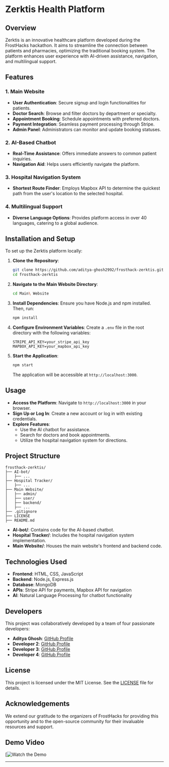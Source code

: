 # Zerktis Health Platform

## Overview

Zerktis is an innovative healthcare platform developed during the FrostHacks hackathon. It aims to streamline the connection between patients and pharmacies, optimizing the traditional booking system. The platform enhances user experience with AI-driven assistance, navigation, and multilingual support.

## Features

### 1. Main Website

- **User Authentication**: Secure signup and login functionalities for patients.
- **Doctor Search**: Browse and filter doctors by department or specialty.
- **Appointment Booking**: Schedule appointments with preferred doctors.
- **Payment Integration**: Seamless payment processing through Stripe.
- **Admin Panel**: Administrators can monitor and update booking statuses.

### 2. AI-Based Chatbot

- **Real-Time Assistance**: Offers immediate answers to common patient inquiries.
- **Navigation Aid**: Helps users efficiently navigate the platform.

### 3. Hospital Navigation System

- **Shortest Route Finder**: Employs Mapbox API to determine the quickest path from the user's location to the selected hospital.

### 4. Multilingual Support

- **Diverse Language Options**: Provides platform access in over 40 languages, catering to a global audience.

## Installation and Setup

To set up the Zerktis platform locally:

1. **Clone the Repository**:
   ```bash
   git clone https://github.com/aditya-ghosh2992/frosthack-zerktis.git
   cd frosthack-zerktis
   ```

2. **Navigate to the Main Website Directory**:
   ```bash
   cd Main\ Website
   ```

3. **Install Dependencies**:
   Ensure you have Node.js and npm installed. Then, run:
   ```bash
   npm install
   ```

4. **Configure Environment Variables**:
   Create a `.env` file in the root directory with the following variables:
   ```env
   STRIPE_API_KEY=your_stripe_api_key
   MAPBOX_API_KEY=your_mapbox_api_key
   ```

5. **Start the Application**:
   ```bash
   npm start
   ```
   The application will be accessible at `http://localhost:3000`.

## Usage

- **Access the Platform**: Navigate to `http://localhost:3000` in your browser.
- **Sign Up or Log In**: Create a new account or log in with existing credentials.
- **Explore Features**:
  - Use the AI chatbot for assistance.
  - Search for doctors and book appointments.
  - Utilize the hospital navigation system for directions.

## Project Structure

```
frosthack-zerktis/
├── AI-bot/
│   ├── ...
├── Hospital Tracker/
│   ├── ...
├── Main Website/
│   ├── admin/
│   ├── user/
│   ├── backend/
│   ├── ...
├── .gitignore
├── LICENSE
├── README.md
```

- **AI-bot/**: Contains code for the AI-based chatbot.
- **Hospital Tracker/**: Includes the hospital navigation system implementation.
- **Main Website/**: Houses the main website's frontend and backend code.

## Technologies Used

- **Frontend**: HTML, CSS, JavaScript
- **Backend**: Node.js, Express.js
- **Database**: MongoDB
- **APIs**: Stripe API for payments, Mapbox API for navigation
- **AI**: Natural Language Processing for chatbot functionality

## Developers

This project was collaboratively developed by a team of four passionate developers:

- **Aditya Ghosh**: [GitHub Profile](https://github.com/aditya-ghosh2992)
- **Developer 2**: [GitHub Profile](#)
- **Developer 3**: [GitHub Profile](#)
- **Developer 4**: [GitHub Profile](#)

## License

This project is licensed under the MIT License. See the [LICENSE](https://github.com/aditya-ghosh2992/frosthack-zerktis/blob/main/LICENSE) file for details.

## Acknowledgements

We extend our gratitude to the organizers of FrostHacks for providing this opportunity and to the open-source community for their invaluable resources and support.

## Demo Video

[![Watch the Demo](https://youtu.be/vtcKJE6o3-g)

---
